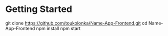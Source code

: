 # Getting Started

git clone https://github.com/toukolonka/Name-App-Frontend.git
cd Name-App-Frontend
npm install
npm start